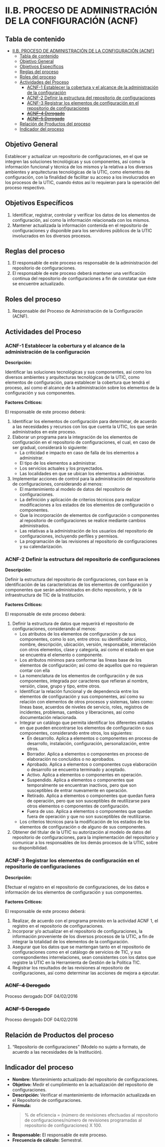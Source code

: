 # II.B. PROCESO DE ADMINISTRACIÓN DE LA CONFIGURACIÓN (ACNF)

## Tabla de contenido

- [II.B. PROCESO DE ADMINISTRACIÓN DE LA CONFIGURACIÓN (ACNF)](#iib-proceso-de-administración-de-la-configuración-acnf)
  - [Tabla de contenido](#tabla-de-contenido)
  - [Objetivo General](#objetivo-general)
  - [Objetivos Específicos](#objetivos-específicos)
  - [Reglas del proceso](#reglas-del-proceso)
  - [Roles del proceso](#roles-del-proceso)
  - [Actividades del Proceso](#actividades-del-proceso)
    - [ACNF-1 Establecer la cobertura y el alcance de la administración de la configuración](#acnf-1-establecer-la-cobertura-y-el-alcance-de-la-administración-de-la-configuración)
    - [ACNF-2 Definir la estructura del repositorio de configuraciones](#acnf-2-definir-la-estructura-del-repositorio-de-configuraciones)
    - [ACNF-3 Registrar los elementos de configuración en el repositorio de configuraciones](#acnf-3-registrar-los-elementos-de-configuración-en-el-repositorio-de-configuraciones)
    - [~~ACNF-4 Derogado~~](#acnf-4-derogado)
    - [~~ACNF-5 Derogado~~](#acnf-5-derogado)
  - [Relación de Productos del proceso](#relación-de-productos-del-proceso)
  - [Indicador del proceso](#indicador-del-proceso)

## Objetivo General

Establecer y actualizar un repositorio de configuraciones, en el que se integren las soluciones tecnológicas y sus componentes, así como la información funcional y técnica de los mismos y la relativa a los diversos ambientes y arquitecturas tecnológicas de la UTIC, como elementos de configuración, con la finalidad de facilitar su acceso a los involucrados en los procesos de la UTIC, cuando éstos así lo requieran para la operación del proceso respectivo.

## Objetivos Específicos

1. Identificar, registrar, controlar y verificar los datos de los elementos de configuración, así como la información relacionada con los mismos.
2. Mantener actualizada la información contenida en el repositorio de configuraciones y disponible para los servidores públicos de la UTIC involucrados en los diversos procesos.

## Reglas del proceso

1. El responsable de este proceso es responsable de la administración del repositorio de configuraciones.
2. El responsable de este proceso deberá mantener una verificación continua del repositorio de configuraciones a fin de constatar que éste se encuentre actualizado.

## Roles del proceso

1. Responsable del Proceso de Administración de la Configuración (ACNF).

## Actividades del Proceso

### ACNF-1 Establecer la cobertura y el alcance de la administración de la configuración

**Descripción:**

Identificar las soluciones tecnológicas y sus componentes, así como los diversos ambientes y arquitecturas tecnológicas de la UTIC, como elementos de configuración, para establecer la cobertura que tendrá el proceso, así como el alcance de la administración sobre los elementos de la configuración y sus componentes.

**Factores Críticos:**

El responsable de este proceso deberá:

1. Identificar los elementos de configuración para determinar, de acuerdo a las necesidades y recursos con los que cuenta la UTIC, los que serán administrados en este proceso.
2. Elaborar un programa para la integración de los elementos de configuración en el repositorio de configuraciones, el cual, en caso de ser gradual, considerará lo siguiente:
   - La criticidad e impacto en caso de falla de los elementos a administrar.
   - El tipo de los elementos a administrar.
   - Los servicios actuales y los proyectados.
   - Las localidades en que se ubican los elementos a administrar.
3. Implementar acciones de control para la administración del repositorio de configuraciones, considerando al menos:
   - El mantenimiento al modelo de datos del repositorio de configuraciones.
   - La definición y aplicación de criterios técnicos para realizar modificaciones a los estados de los elementos de configuración o componentes.
   - Que la incorporación de elementos de configuración o componentes al repositorio de configuraciones se realice mediante cambios administrados.
   - Las relativas a la administración de los usuarios del repositorio de configuraciones, incluyendo perfiles y permisos.
   - La programación de las revisiones al repositorio de configuraciones y su calendarización.

### ACNF-2 Definir la estructura del repositorio de configuraciones

**Descripción:**

Definir la estructura del repositorio de configuraciones, con base en la identificación de las características de los elementos de configuración y componentes que serán administrados en dicho repositorio, y de la infraestructura de TIC de la Institución.

**Factores Críticos:**

El responsable de este proceso deberá:

1. Definir la estructura de datos que requerirá el repositorio de configuraciones, considerando al menos:
   - Los atributos de los elementos de configuración y de sus componentes, como lo son, entre otros: su identificador único, nombre, descripción, ubicación, versión, responsable, interrelación con otros elementos, clase y categoría, así como el estado en que se encuentra el elemento o componente.
   - Los atributos mínimos para conformar las líneas base de los elementos de configuración; así como de aquellos que no requieran contar con ella
   - La nomenclatura de los elementos de configuración y de sus componentes, integrada por caracteres que refieran al nombre, versión, clase, grupo y tipo, entre otros.
   - Identificar la relación funcional y de dependencia entre los elementos de configuración y sus componentes, así como su relación con elementos de otros procesos y sistemas, tales como: líneas base, acuerdos de niveles de servicio, roles, registros de incidentes, problemas, cambios y liberaciones, así como documentación relacionada.
   - Integrar un catálogo que permita identificar los diferentes estados en que pueden encontrarse los elementos de configuración o sus componentes, considerando entre otros, los siguientes:
      - En desarrollo. Aplica a elementos o componentes en proceso de desarrollo, instalación, configuración, personalización, entre otros.
      - Borrador. Aplica a elementos o componentes en proceso de elaboración no concluidos o no aprobados.
      - Aprobado. Aplica a elementos o componentes cuya elaboración o desarrollo se encuentra terminado y aceptado.
      - Activo. Aplica a elementos o componentes en operación.
      - Suspendido. Aplica a elementos o componentes que temporalmente se encuentran inactivos, pero que son susceptibles de entrar nuevamente en operación.
      - Retirado. Aplica a elementos o componentes que quedan fuera de operación, pero que son susceptibles de reutilizarse para otros elementos o componentes de configuración.
      - Fuera de uso. Aplica a elementos o componentes que quedan fuera de operación y que no son susceptibles de reutilizarse.
   - Los criterios técnicos para la modificación de los estados de los elementos de configuración o de alguno de sus componentes.
2. Obtener del titular de la UTIC su autorización al modelo de datos del repositorio de configuraciones, para la implementación del repositorio y comunicar a los responsables de los demás procesos de la UTIC, sobre su disponibilidad.

### ACNF-3 Registrar los elementos de configuración en el repositorio de configuraciones

**Descripción:**

Efectuar el registro en el repositorio de configuraciones, de los datos e información de los elementos de configuración y sus componentes.

**Factores Críticos:**

El responsable de este proceso deberá:

1. Realizar, de acuerdo con el programa previsto en la actividad ACNF 1, el registro en el repositorio de configuraciones.
2. Incorporar y/o actualizar en el repositorio de configuraciones, la información proveniente de los diversos procesos de la UTIC, a fin de integrar la totalidad de los elementos de la configuración.
3. Asegurar que los datos que se mantengan tanto en el repositorio de configuraciones como en el catálogo de servicios de TIC, y sus correspondientes interrelaciones, sean consistentes con los datos que registre la UTIC en la Herramienta de Gestión de la Política TIC.
4. Registrar los resultados de las revisiones al repositorio de configuraciones, así como determinar las acciones de mejora a ejecutar.

### ~~ACNF-4 Derogado~~

Proceso derogado DOF 04/02/2016

### ~~ACNF-5 Derogado~~

Proceso derogado DOF 04/02/2016

## Relación de Productos del proceso

1. “Repositorio de configuraciones” (Modelo no sujeto a formato, de acuerdo a las necesidades de la Institución).

## Indicador del proceso

- **Nombre:** Mantenimiento actualizado del repositorio de configuraciones.
- **Objetivo:** Medir el cumplimiento en la actualización del repositorio de configuraciones.
- **Descripción:** Verificar el mantenimiento de información actualizada en el Repositorio de configuraciones.
- **Fórmula:**
   > % de eficiencia = (número de revisiones efectuadas al repositorio de configuraciones/número de revisiones programadas al repositorio de configuraciones) X 100.
- **Responsable:** El responsable de este proceso.
- **Frecuencia de cálculo:** Semestral.
